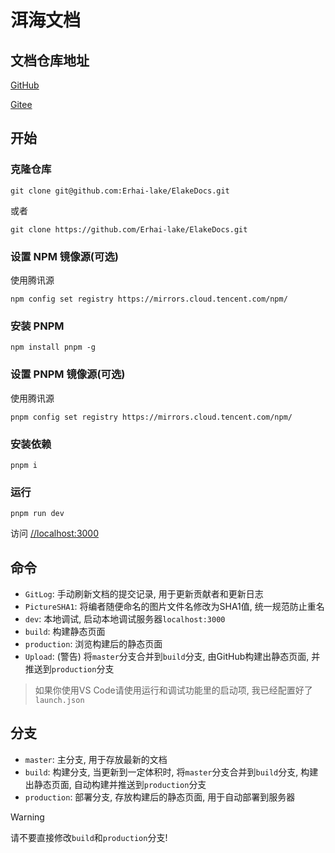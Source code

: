 # 洱海文档

## 文档仓库地址

[GitHub](//github.com/Erhai-lake/elake-docs)

[Gitee](//gitee.com/erhai-lake/elake-docs)

## 开始

### 克隆仓库

```shell
git clone git@github.com:Erhai-lake/ElakeDocs.git
```

或者

```shell
git clone https://github.com/Erhai-lake/ElakeDocs.git
```
### 设置 NPM 镜像源(可选)

使用腾讯源

```shell
npm config set registry https://mirrors.cloud.tencent.com/npm/
```

### 安装 PNPM

```shell
npm install pnpm -g
```

### 设置 PNPM 镜像源(可选)

使用腾讯源

```shell
pnpm config set registry https://mirrors.cloud.tencent.com/npm/
```

### 安装依赖

```shell
pnpm i
```

### 运行

```shell
pnpm run dev
```

访问 [//localhost:3000](//localhost:3000)

## 命令

* `GitLog`: 手动刷新文档的提交记录, 用于更新贡献者和更新日志
* `PictureSHA1`: 将编者随便命名的图片文件名修改为SHA1值, 统一规范防止重名
* `dev`: 本地调试, 启动本地调试服务器`localhost:3000`
* `build`: 构建静态页面
* `production`: 浏览构建后的静态页面
* `Upload`: (警告) 将`master`分支合并到`build`分支, 由GitHub构建出静态页面, 并推送到`production`分支

> 如果你使用VS Code请使用运行和调试功能里的启动项, 我已经配置好了`launch.json`

## 分支

* `master`: 主分支, 用于存放最新的文档
* `build`: 构建分支, 当更新到一定体积时, 将`master`分支合并到`build`分支, 构建出静态页面, 自动构建并推送到`production`分支
* `production`: 部署分支, 存放构建后的静态页面, 用于自动部署到服务器

> [!WARNING]
> 请不要直接修改`build`和`production`分支!

